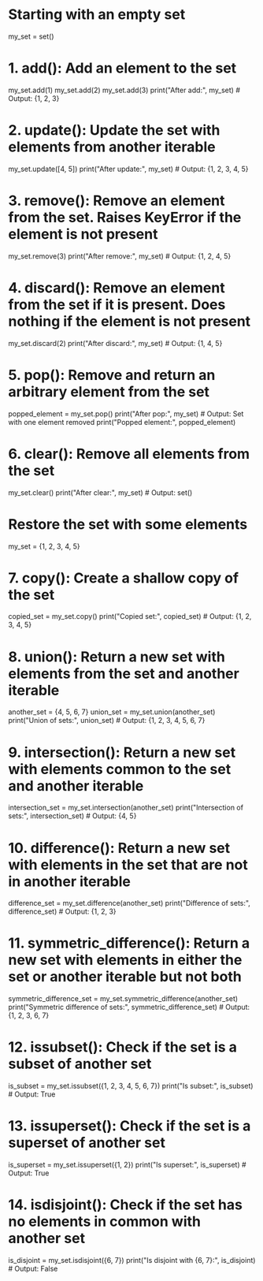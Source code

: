 # Starting with an empty set
my_set = set()

# 1. add(): Add an element to the set
my_set.add(1)
my_set.add(2)
my_set.add(3)
print("After add:", my_set)  # Output: {1, 2, 3}

# 2. update(): Update the set with elements from another iterable
my_set.update([4, 5])
print("After update:", my_set)  # Output: {1, 2, 3, 4, 5}

# 3. remove(): Remove an element from the set. Raises KeyError if the element is not present
my_set.remove(3)
print("After remove:", my_set)  # Output: {1, 2, 4, 5}

# 4. discard(): Remove an element from the set if it is present. Does nothing if the element is not present
my_set.discard(2)
print("After discard:", my_set)  # Output: {1, 4, 5}

# 5. pop(): Remove and return an arbitrary element from the set
popped_element = my_set.pop()
print("After pop:", my_set)        # Output: Set with one element removed
print("Popped element:", popped_element)

# 6. clear(): Remove all elements from the set
my_set.clear()
print("After clear:", my_set)  # Output: set()

# Restore the set with some elements
my_set = {1, 2, 3, 4, 5}

# 7. copy(): Create a shallow copy of the set
copied_set = my_set.copy()
print("Copied set:", copied_set)  # Output: {1, 2, 3, 4, 5}

# 8. union(): Return a new set with elements from the set and another iterable
another_set = {4, 5, 6, 7}
union_set = my_set.union(another_set)
print("Union of sets:", union_set)  # Output: {1, 2, 3, 4, 5, 6, 7}

# 9. intersection(): Return a new set with elements common to the set and another iterable
intersection_set = my_set.intersection(another_set)
print("Intersection of sets:", intersection_set)  # Output: {4, 5}

# 10. difference(): Return a new set with elements in the set that are not in another iterable
difference_set = my_set.difference(another_set)
print("Difference of sets:", difference_set)  # Output: {1, 2, 3}

# 11. symmetric_difference(): Return a new set with elements in either the set or another iterable but not both
symmetric_difference_set = my_set.symmetric_difference(another_set)
print("Symmetric difference of sets:", symmetric_difference_set)  # Output: {1, 2, 3, 6, 7}

# 12. issubset(): Check if the set is a subset of another set
is_subset = my_set.issubset({1, 2, 3, 4, 5, 6, 7})
print("Is subset:", is_subset)  # Output: True

# 13. issuperset(): Check if the set is a superset of another set
is_superset = my_set.issuperset({1, 2})
print("Is superset:", is_superset)  # Output: True

# 14. isdisjoint(): Check if the set has no elements in common with another set
is_disjoint = my_set.isdisjoint({6, 7})
print("Is disjoint with {6, 7}:", is_disjoint)  # Output: False
